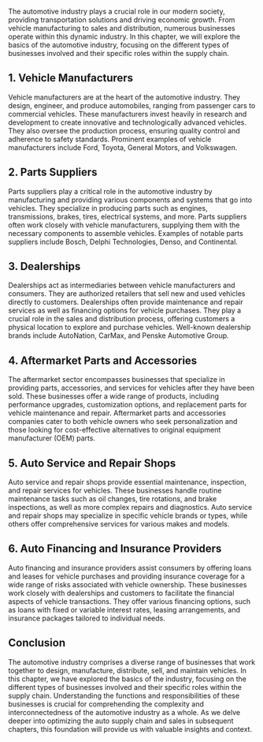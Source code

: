 
The automotive industry plays a crucial role in our modern society, providing transportation solutions and driving economic growth. From vehicle manufacturing to sales and distribution, numerous businesses operate within this dynamic industry. In this chapter, we will explore the basics of the automotive industry, focusing on the different types of businesses involved and their specific roles within the supply chain.

1\. Vehicle Manufacturers
------------------------

Vehicle manufacturers are at the heart of the automotive industry. They design, engineer, and produce automobiles, ranging from passenger cars to commercial vehicles. These manufacturers invest heavily in research and development to create innovative and technologically advanced vehicles. They also oversee the production process, ensuring quality control and adherence to safety standards. Prominent examples of vehicle manufacturers include Ford, Toyota, General Motors, and Volkswagen.

2\. Parts Suppliers
------------------

Parts suppliers play a critical role in the automotive industry by manufacturing and providing various components and systems that go into vehicles. They specialize in producing parts such as engines, transmissions, brakes, tires, electrical systems, and more. Parts suppliers often work closely with vehicle manufacturers, supplying them with the necessary components to assemble vehicles. Examples of notable parts suppliers include Bosch, Delphi Technologies, Denso, and Continental.

3\. Dealerships
--------------

Dealerships act as intermediaries between vehicle manufacturers and consumers. They are authorized retailers that sell new and used vehicles directly to customers. Dealerships often provide maintenance and repair services as well as financing options for vehicle purchases. They play a crucial role in the sales and distribution process, offering customers a physical location to explore and purchase vehicles. Well-known dealership brands include AutoNation, CarMax, and Penske Automotive Group.

4\. Aftermarket Parts and Accessories
-----------------------------------

The aftermarket sector encompasses businesses that specialize in providing parts, accessories, and services for vehicles after they have been sold. These businesses offer a wide range of products, including performance upgrades, customization options, and replacement parts for vehicle maintenance and repair. Aftermarket parts and accessories companies cater to both vehicle owners who seek personalization and those looking for cost-effective alternatives to original equipment manufacturer (OEM) parts.

5\. Auto Service and Repair Shops
-------------------------------

Auto service and repair shops provide essential maintenance, inspection, and repair services for vehicles. These businesses handle routine maintenance tasks such as oil changes, tire rotations, and brake inspections, as well as more complex repairs and diagnostics. Auto service and repair shops may specialize in specific vehicle brands or types, while others offer comprehensive services for various makes and models.

6\. Auto Financing and Insurance Providers
----------------------------------------

Auto financing and insurance providers assist consumers by offering loans and leases for vehicle purchases and providing insurance coverage for a wide range of risks associated with vehicle ownership. These businesses work closely with dealerships and customers to facilitate the financial aspects of vehicle transactions. They offer various financing options, such as loans with fixed or variable interest rates, leasing arrangements, and insurance packages tailored to individual needs.

Conclusion
----------

The automotive industry comprises a diverse range of businesses that work together to design, manufacture, distribute, sell, and maintain vehicles. In this chapter, we have explored the basics of the industry, focusing on the different types of businesses involved and their specific roles within the supply chain. Understanding the functions and responsibilities of these businesses is crucial for comprehending the complexity and interconnectedness of the automotive industry as a whole. As we delve deeper into optimizing the auto supply chain and sales in subsequent chapters, this foundation will provide us with valuable insights and context.
